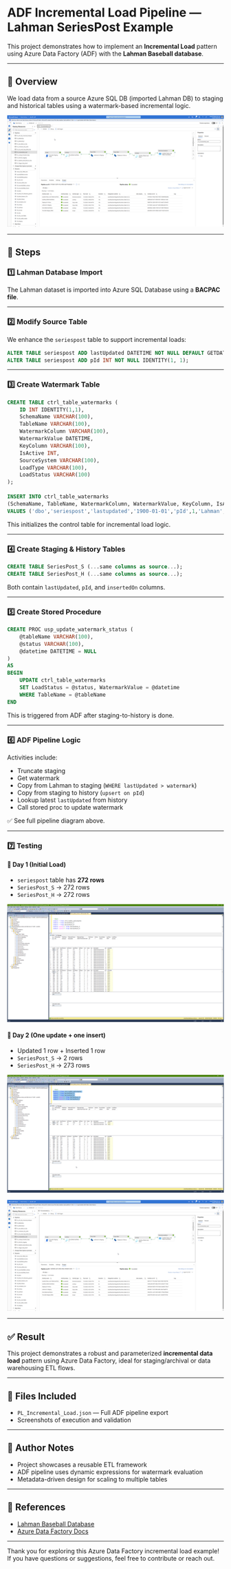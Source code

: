 # ADF Incremental Load Pipeline — Lahman SeriesPost Example

This project demonstrates how to implement an **Incremental Load** pattern using Azure Data Factory (ADF) with the **Lahman Baseball database**.

---

## 📌 Overview

We load data from a source Azure SQL DB (imported Lahman DB) to staging and historical tables using a watermark-based incremental logic.

![ADF Pipeline Diagram](./scr_PL_diagram_overall.png)

---

## 🔧 Steps

### 1️⃣ Lahman Database Import
The Lahman dataset is imported into Azure SQL Database using a **BACPAC file**.

---

### 2️⃣ Modify Source Table

We enhance the `seriespost` table to support incremental loads:

```sql
ALTER TABLE seriespost ADD lastUpdated DATETIME NOT NULL DEFAULT GETDATE();
ALTER TABLE seriespost ADD pId INT NOT NULL IDENTITY(1, 1);
```

---

### 3️⃣ Create Watermark Table

```sql
CREATE TABLE ctrl_table_watermarks (
    ID INT IDENTITY(1,1),
    SchemaName VARCHAR(100),
    TableName VARCHAR(100),
    WatermarkColumn VARCHAR(100),
    WatermarkValue DATETIME,
    KeyColumn VARCHAR(100),
    IsActive INT,
    SourceSystem VARCHAR(100),
    LoadType VARCHAR(100),
    LoadStatus VARCHAR(100)
);

INSERT INTO ctrl_table_watermarks
(SchemaName, TableName, WatermarkColumn, WatermarkValue, KeyColumn, IsActive, SourceSystem, LoadType, LoadStatus)
VALUES ('dbo','seriespost','lastupdated','1900-01-01','pId',1,'Lahman','INCR','');
```

This initializes the control table for incremental load logic.

---

### 4️⃣ Create Staging & History Tables

```sql
CREATE TABLE SeriesPost_S (...same columns as source...);
CREATE TABLE SeriesPost_H (...same columns as source...);
```

Both contain `lastUpdated`, `pId`, and `insertedOn` columns.

---

### 5️⃣ Create Stored Procedure

```sql
CREATE PROC usp_update_watermark_status (
    @tableName VARCHAR(100),
    @status VARCHAR(100),
    @datetime DATETIME = NULL
)
AS
BEGIN
    UPDATE ctrl_table_watermarks
    SET LoadStatus = @status, WatermarkValue = @datetime
    WHERE TableName = @tableName
END
```

This is triggered from ADF after staging-to-history is done.

---

### 6️⃣ ADF Pipeline Logic

Activities include:
- Truncate staging
- Get watermark
- Copy from Lahman to staging (`WHERE lastUpdated > watermark`)
- Copy from staging to history (`upsert on pId`)
- Lookup latest `lastUpdated` from history
- Call stored proc to update watermark

✅ See full pipeline diagram above.

---

### 7️⃣ Testing

#### 🧪 Day 1 (Initial Load)

- `seriespost` table has **272 rows**
- `SeriesPost_S` → 272 rows
- `SeriesPost_H` → 272 rows

![Day 1 SQL Output](./scr_sql_day1.png)

#### 🧪 Day 2 (One update + one insert)

- Updated 1 row + Inserted 1 row
- `SeriesPost_S` → 2 rows
- `SeriesPost_H` → 273 rows

![Day 2 SQL Output](./scr_sql_op_day2.png)

![Pipeline Run](./scr_pl_run_2.png)

---

## ✅ Result

This project demonstrates a robust and parameterized **incremental data load** pattern using Azure Data Factory, ideal for staging/archival or data warehousing ETL flows.

---

## 📁 Files Included

- `PL_Incremental_Load.json` — Full ADF pipeline export
- Screenshots of execution and validation

---

## 🧠 Author Notes

- Project showcases a reusable ETL framework
- ADF pipeline uses dynamic expressions for watermark evaluation
- Metadata-driven design for scaling to multiple tables

---

## 🔗 References

- [Lahman Baseball Database](http://www.seanlahman.com/baseball-archive/statistics/)
- [Azure Data Factory Docs](https://learn.microsoft.com/en-us/azure/data-factory/introduction)

---
Thank you for exploring this Azure Data Factory incremental load example! If you have questions or suggestions, feel free to contribute or reach out.